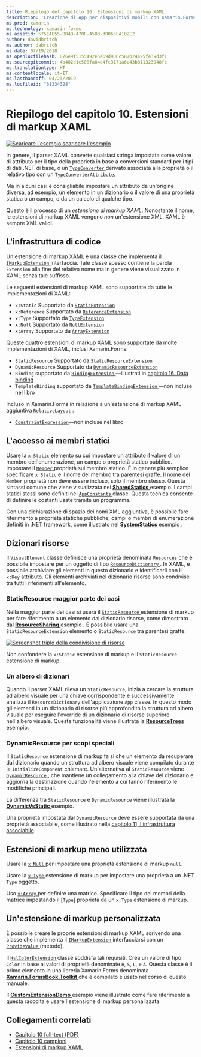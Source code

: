 ```yaml
---
title: Riepilogo del capitolo 10. Estensioni di markup XAML
description: 'Creazione di App per dispositivi mobili con Xamarin.Forms: Riepilogo del capitolo 10. Estensioni di markup XAML'
ms.prod: xamarin
ms.technology: xamarin-forms
ms.assetid: 575EAE55-BD4D-470F-A583-3D065FA102E2
author: davidbritch
ms.author: dabritch
ms.date: 07/19/2018
ms.openlocfilehash: 076e9f5155492e5a69d906c587b24495fe39d3f1
ms.sourcegitcommit: 4b402d1c508fa84e4fc3171a6e43b811323948fc
ms.translationtype: HT
ms.contentlocale: it-IT
ms.lasthandoff: 04/23/2019
ms.locfileid: "61334328"
---
```

# <a name="summary-of-chapter-10-xaml-markup-extensions"></a>Riepilogo del capitolo 10. Estensioni di markup XAML

[![Scaricare l'esempio](~/media/shared/download.png) scaricare l'esempio](https://github.com/xamarin/xamarin-forms-book-samples/tree/master/Chapter10)

In genere, il parser XAML converte qualsiasi stringa impostata come valore di attributo per il tipo della proprietà in base a conversioni standard per i tipi di dati .NET di base, o un [ `TypeConverter` ](xref:Xamarin.Forms.TypeConverter) derivato associata alla proprietà o il relativo tipo con un [`TypeConverterAttribute`](xref:Xamarin.Forms.TypeConverterAttribute).

Ma in alcuni casi è consigliabile impostare un attributo da un'origine diversa, ad esempio, un elemento in un dizionario o il valore di una proprietà statica o un campo, o da un calcolo di qualche tipo.

Questo è il processo di un *estensione di markup XAML*. Nonostante il nome, le estensioni di markup XAML vengono *non* un'estensione XML. XAML è sempre XML validi.

## <a name="the-code-infrastructure"></a>L'infrastruttura di codice

Un'estensione di markup XAML è una classe che implementa il [ `IMarkupExtension` ](xref:Xamarin.Forms.Xaml.IMarkupExtension) interfaccia. Tale classe spesso contiene la parola `Extension` alla fine del relativo nome ma in genere viene visualizzato in XAML senza tale suffisso.

Le seguenti estensioni di markup XAML sono supportate da tutte le implementazioni di XAML:

- `x:Static` Supportato da [`StaticExtension`](xref:Xamarin.Forms.Xaml.StaticExtension)
- `x:Reference` Supportato da [`ReferenceExtension`](xref:Xamarin.Forms.Xaml.ReferenceExtension)
- `x:Type` Supportato da [`TypeExtension`](xref:Xamarin.Forms.Xaml.TypeExtension)
- `x:Null` Supportato da [`NullExtension`](xref:Xamarin.Forms.Xaml.NullExtension)
- `x:Array` Supportato da [`ArrayExtension`](xref:Xamarin.Forms.Xaml.ArrayExtension)

Queste quattro estensioni di markup XAML sono supportate da molte implementazioni di XAML, inclusi Xamarin.Forms:

- `StaticResource` Supportato da [`StaticResourceExtension`](xref:Xamarin.Forms.Xaml.StaticResourceExtension)
- `DynamicResource` Supportato da [`DynamicResourceExtension`](xref:Xamarin.Forms.Xaml.DynamicResourceExtension)
- `Binding` supportato da [ `BindingExtension` ](xref:Xamarin.Forms.Xaml.BindingExtension) &mdash;illustrati in [capitolo 16. Data binding](chapter16.md)
- `TemplateBinding` supportato da [ `TemplateBindingExtension` ](xref:Xamarin.Forms.Xaml.TemplateBindingExtension) &mdash;non incluse nel libro

Incluso in Xamarin.Forms in relazione a un'estensione di markup XAML aggiuntiva [ `RelativeLayout` ](xref:Xamarin.Forms.RelativeLayout):

- [`ConstraintExpression`](xref:Xamarin.Forms.ConstraintExpression)&mdash;non incluse nel libro

## <a name="accessing-static-members"></a>L'accesso ai membri statici

Usare la [ `x:Static` ](xref:Xamarin.Forms.Xaml.StaticExtension) elemento su cui impostare un attributo il valore di un membro dell'enumerazione, un campo o proprietà statico pubblico. Impostare il [ `Member` ](xref:Xamarin.Forms.Xaml.StaticExtension.Member) proprietà sul membro statico. È in genere più semplice specificare `x:Static` e il nome del membro tra parentesi graffe. Il nome del `Member` proprietà non deve essere incluso, solo il membro stesso. Questa sintassi comune che viene visualizzata nei [ **SharedStatics** ](https://github.com/xamarin/xamarin-forms-book-samples/tree/master/Chapter10/SharedStatics) esempio. I campi statici stessi sono definiti nel [ `AppConstants` ](https://github.com/xamarin/xamarin-forms-book-samples/blob/master/Chapter10/SharedStatics/SharedStatics/SharedStatics/AppConstants.cs) classe. Questa tecnica consente di definire le costanti usate tramite un programma.

Con una dichiarazione di spazio dei nomi XML aggiuntiva, è possibile fare riferimento a proprietà statiche pubbliche, campi o membri di enumerazione definiti in .NET framework, come illustrato nel [ **SystemStatics** ](https://github.com/xamarin/xamarin-forms-book-samples/tree/master/Chapter10/SystemStatics) esempio .

## <a name="resource-dictionaries"></a>Dizionari risorse

Il `VisualElement` classe definisce una proprietà denominata [ `Resources` ](xref:Xamarin.Forms.VisualElement.Resources) che è possibile impostare per un oggetto di tipo [ `ResourceDictionary` ](xref:Xamarin.Forms.ResourceDictionary). In XAML, è possibile archiviare gli elementi in questo dizionario e identificarli con il `x:Key` attributo. Gli elementi archiviati nel dizionario risorse sono condivise tra tutti i riferimenti all'elemento.

### <a name="staticresource-for-most-purposes"></a>StaticResource maggior parte dei casi

Nella maggior parte dei casi si userà il [ `StaticResource` ](xref:Xamarin.Forms.Xaml.StaticResourceExtension) estensione di markup per fare riferimento a un elemento dal dizionario risorse, come dimostrato dal [ **ResourceSharing** ](https://github.com/xamarin/xamarin-forms-book-samples/tree/master/Chapter10/ResourceSharing) esempio . È possibile usare una `StaticResourceExtension` elemento o `StaticResource` tra parentesi graffe:

[![Screenshot triplo della condivisione di risorse](images/ch10fg03-small.png "Resource Sharing, condivisione")](images/ch10fg03-large.png#lightbox "la condivisione delle risorse")

Non confondere la `x:Static` estensione di markup e il `StaticResource` estensione di markup.

### <a name="a-tree-of-dictionaries"></a>Un albero di dizionari

Quando il parser XAML rileva un `StaticResource`, inizia a cercare la struttura ad albero visuale per una chiave corrispondente e successivamente analizza il `ResourceDictionary` dell'applicazione `App` classe. In questo modo gli elementi in un dizionario di risorse più approfondito la struttura ad albero visuale per eseguire l'override di un dizionario di risorse superiore nell'albero visuale. Questa funzionalità viene illustrata la [ **ResourceTrees** ](https://github.com/xamarin/xamarin-forms-book-samples/tree/master/Chapter10/ResourceTrees) esempio.

### <a name="dynamicresource-for-special-purposes"></a>DynamicResource per scopi speciali

Il `StaticResource` estensione di markup fa sì che un elemento da recuperare dal dizionario quando un struttura ad albero visuale viene compilato durante la `InitializeComponent` chiamare. Un'alternativa al `StaticResource` viene [ `DynamicResource` ](xref:Xamarin.Forms.Xaml.DynamicResourceExtension), che mantiene un collegamento alla chiave del dizionario e aggiorna la destinazione quando l'elemento a cui fanno riferimento le modifiche principali.

La differenza tra `StaticResource` e `DynamicResource` viene illustrata la [ **DynamicVsStatic** ](https://github.com/xamarin/xamarin-forms-book-samples/tree/master/Chapter10/DynamicVsStatic) esempio.

Una proprietà impostata dal `DynamicResource` deve essere supportata da una proprietà associabile, come illustrato nella [capitolo 11, l'infrastruttura associabile](chapter11.md).

## <a name="lesser-used-markup-extensions"></a>Estensioni di markup meno utilizzata

Usare la [ `x:Null` ](xref:Xamarin.Forms.Xaml.NullExtension) per impostare una proprietà estensione di markup `null`.

Usare la [ `x:Type` ](xref:Xamarin.Forms.Xaml.TypeExtension) estensione di markup per impostare una proprietà a un .NET `Type` oggetto.

Uso [ `x:Array` ](xref:Xamarin.Forms.Xaml.ArrayExtension) per definire una matrice. Specificare il tipo dei membri della matrice impostando il [`Type`] proprietà da un `x:Type` estensione di markup.

## <a name="a-custom-markup-extension"></a>Un'estensione di markup personalizzata

È possibile creare le proprie estensioni di markup XAML scrivendo una classe che implementa il [ `IMarkupExtension` ](xref:Xamarin.Forms.Xaml.IMarkupExtension) interfacciarsi con un [ `ProvideValue` ](xref:Xamarin.Forms.Xaml.IMarkupExtension.ProvideValue(System.IServiceProvider)) (metodo).

Il [ `HslColorExtension` ](https://github.com/xamarin/xamarin-forms-book-samples/blob/master/Libraries/Xamarin.FormsBook.Toolkit/Xamarin.FormsBook.Toolkit/HslColorExtension.cs) classe soddisfa tali requisiti. Crea un valore di tipo `Color` in base ai valori di proprietà denominate `H`, `S`, `L`, e `A`. Questa classe è il primo elemento in una libreria Xamarin.Forms denominata [ **Xamarin.FormsBook.Toolkit** ](https://github.com/xamarin/xamarin-forms-book-samples/tree/master/Libraries/Xamarin.FormsBook.Toolkit) che è compilato e usato nel corso di questo manuale.

Il [ **CustomExtensionDemo** ](https://github.com/xamarin/xamarin-forms-book-samples/tree/master/Chapter10/CustomExtensionDemo) esempio viene illustrato come fare riferimento a questa raccolta e usare l'estensione di markup personalizzata.

## <a name="related-links"></a>Collegamenti correlati

- [Capitolo 10 full-text (PDF)](https://download.xamarin.com/developer/xamarin-forms-book/XamarinFormsBook-Ch10-Apr2016.pdf)
- [Capitolo 10 campioni](https://github.com/xamarin/xamarin-forms-book-samples/tree/master/Chapter10)
- [Estensioni di markup XAML](~/xamarin-forms/xaml/markup-extensions/index.md)

